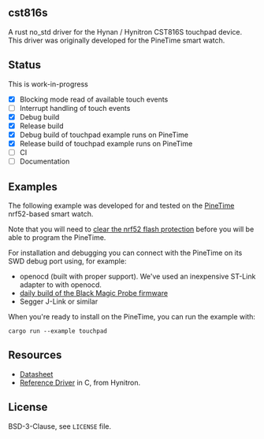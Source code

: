 ## cst816s 

A rust no_std driver for the
Hynan / Hynitron CST816S touchpad device. 
This driver was originally developed for the PineTime smart watch.

## Status
This is work-in-progress
- [x] Blocking mode read of available touch events
- [ ] Interrupt handling of touch events
- [x] Debug build
- [x] Release build
- [x] Debug build of touchpad example runs on PineTime
- [x] Release build of touchpad example runs on PineTime
- [ ] CI
- [ ] Documentation

## Examples

The following example was developed for and tested on the 
[PineTime](https://wiki.pine64.org/index.php/PineTime)
nrf52-based smart watch.

Note that you will need to 
[clear the nrf52 flash protection](https://gist.github.com/tstellanova/8c8509ae3dd4f58697c3b487dc3393b2)
before you will be able to program the PineTime. 

For installation and debugging you can connect with the PineTime on its SWD debug port using, for example:
- openocd (built with proper support). We've used an inexpensive ST-Link adapter to with openocd. 
- [daily build of the Black Magic Probe firmware](https://github.com/blacksphere/blackmagic/wiki/Upgrading-Firmware)
- Segger J-Link or similar

When you're ready to install on the PineTime, you can run the example with:

```
cargo run --example touchpad
```

## Resources
- [Datasheet](./CST816S_V1.1.en.pdf)
- [Reference Driver](https://github.com/tstellanova/hynitron_i2c_cst0xxse) in C, from Hynitron. 

## License

BSD-3-Clause, see `LICENSE` file. 